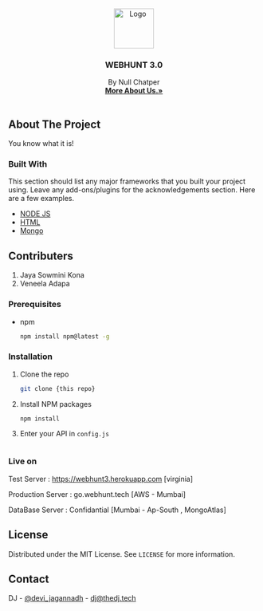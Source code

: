 <!--
*** Thanks for checking out the Best-README-Template. If you have a suggestion
*** that would make this better, please fork the repo and create a pull request
*** or simply open an issue with the tag "enhancement".
*** Thanks again! Now go create something AMAZING! :D
-->



<!-- PROJECT SHIELDS -->
<!--
*** I'm using markdown "reference style" links for readability.
*** Reference links are enclosed in brackets [ ] instead of parentheses ( ).
*** See the bottom of this document for the declaration of the reference variables
*** for contributors-url, forks-url, etc. This is an optional, concise syntax you may use.
*** https://www.markdownguide.org/basic-syntax/#reference-style-links
-->





<!-- PROJECT LOGO -->
<br />
<p align="center">
  <a href="https://github.com/othneildrew/Best-README-Template">
    <img src="https://raw.githubusercontent.com/othneildrew/Best-README-Template/master/images/logo.png" alt="Logo" width="80" height="80">
  </a>

  <h3 align="center">WEBHUNT 3.0</h3>

  <p align="center">
   By Null Chatper
    <br />
    <a href="nullchapter.github.io"><strong>More About Us.»</strong></a>
    <br />
    <br />

  </p>
</p>



<!-- ABOUT THE PROJECT -->
## About The Project

You know what it is!

### Built With

This section should list any major frameworks that you built your project using. Leave any add-ons/plugins for the acknowledgements section. Here are a few examples.
* [NODE JS](https://nodejs.org/en/)
* [HTML](https://html.com/)
* [Mongo](https://laravel.com)



<!-- GETTING STARTED -->
## Contributers

1. Jaya Sowmini Kona
2. Veneela Adapa

### Prerequisites

* npm
  ```sh
  npm install npm@latest -g
  ```

### Installation

1. Clone the repo
   ```sh
   git clone {this repo}
   ```
2. Install NPM packages
   ```sh
   npm install
   ```
3. Enter your API in `config.js`
   ```JS npm start
   ```
   
   
   
### Live on

Test Server : https://webhunt3.herokuapp.com [virginia]

Production Server : go.webhunt.tech [AWS - Mumbai]

DataBase Server : Confidantial [Mumbai - Ap-South , MongoAtlas]




<!-- LICENSE -->
## License

Distributed under the MIT License. See `LICENSE` for more information.



<!-- CONTACT -->
## Contact

DJ - [@devi_jagannadh](https://twitter.com/devi_jagannadh) - dj@thedj.tech


